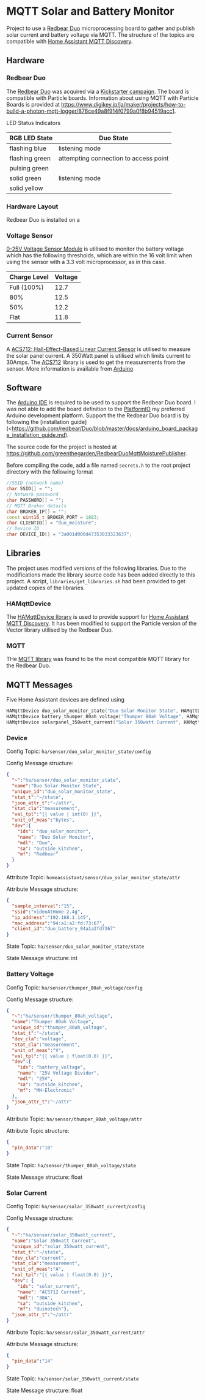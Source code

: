 # MQTT Solar and Battery Monitor

Project to use a [Redbear Duo](https://github.com/redbear/Duo) microprocessing board to gather and publish solar current and battery voltage via MQTT. The structure of the topics are compatible with [Home Assistant MQTT Discovery](https://www.home-assistant.io/docs/mqtt/discovery/).

## Hardware

### Redbear Duo

The [Redbear Duo](https://github.com/redbear/Duo) was acquired via a [Kickstarter campaign](https://www.kickstarter.com/projects/redbearinc/redbear-duo-a-small-and-powerful-wi-fi-ble-iot-boa). The board is compatible with Particle boards. Information about using MQTT with Particle Boards is provided at https://www.digikey.jp/ja/maker/projects/how-to-build-a-photon-mqtt-logger/876ce49a8f914f0799a0f8b94519acc1.

LED Status Indicators

| RGB LED State | Duo State |
| ------------- | --------- |
| flashing blue | listening mode |
| flashing green | attempting connection to access point |
| pulsing green | 
| solid green | listening mode |
| solid yellow | |

### Hardware Layout

Redbear Duo is installed on a 

### Voltage Sensor

[0-25V Voltage Sensor Module](https://how2electronics.com/interfacing-0-25v-dc-voltage-sensor-with-arduino/) is utilised to monitor the battery voltage which has the following thresholds, which are within the 16 volt limit when using the sensor with a 3.3 volt microprocessor, as in this case.

| Charge Level | Voltage |
| ------------ | ------- |
| Full (100%)  | 12.7    |
| 80%          | 12.5    |
| 50%          | 12.2    |
| Flat         | 11.8    |

### Current Sensor

A [ACS712: Hall-Effect-Based Linear Current Sensor](https://www.allegromicro.com/en/Products/Sense/Current-Sensor-ICs/Zero-To-Fifty-Amp-Integrated-Conductor-Sensor-ICs/ACS712) is utilised to measure the solar panel current. A 350Watt panel is utilised which limits current to 30Amps. The [ACS712](https://github.com/RobTillaart/ACS712) library is used to get the measurements from the sensor. More information is available from [Arduino](https://create.arduino.cc/projecthub/instrumentation-system/acs712-current-sensor-87b4a6)

## Software

The [Arduino IDE](https://www.arduino.cc/en/software) is required to be used to support the Redbear Duo board. I was not able to add the board definition to the [PlatformIO](https://platformio.org/) my preferred Arduino development platform. Support the the Redbear Duo board is by following the [installation guide](<https://github.com/redbear/Duo/blob/master/docs/arduino_board_package_installation_guide.md).

The source code for the project is hosted at https://github.com/greenthegarden/RedbearDuoMqttMoisturePublisher.

Before compiling the code, add a file named `secrets.h` to the root project directory with the following format

```cpp
//SSID (network name)
char SSID[] = "";
// Network password
char PASSWORD[] = "";
// MQTT Broker details
char BROKER_IP[] = "";
const uint16_t BROKER_PORT = 1883;
char CLIENTID[] = "duo_moisture";
// Device ID
char DEVICE_ID[] = "3a001d000d47353033323637";
```

## Libraries

The project uses modified versions of the following libraries. Due to the modifications made the library source code has been added directly to this project. A script, `libraries/get_libraries.sh` had been provided to get updated copies of the libraries.

### HAMqttDevice

The [HAMqttDevice library](https://www.arduino.cc/reference/en/libraries/hamqttdevice/) is used to provide support for [Home Assistant](https://www.home-assistant.io/) [MQTT Discovery](https://www.home-assistant.io/docs/mqtt/discovery/). It has been modified to support the Particle version of the Vector library utilised by the Redbear Duo.

### MQTT

THe [MQTT library](https://github.com/hirotakaster/MQTT) was found to be the most compatible MQTT library for the Redbear Duo.

## MQTT Messages

Five Home Assistant devices are defined using

```cpp
HAMqttDevice duo_solar_monitor_state("Duo Solar Monitor State", HAMqttDevice::SENSOR, String(HA_MQTT_PREFIX));
HAMqttDevice battery_thumper_80ah_voltage("Thumper 80ah Voltage", HAMqttDevice::SENSOR, String(HA_MQTT_PREFIX));
HAMqttDevice solarpanel_350watt_current("Solar 350watt Current", HAMqttDevice::SENSOR, String(HA_MQTT_PREFIX));
```

### Device

Config Topic: `ha/sensor/duo_solar_monitor_state/config`

Config Message structure:

```json
{
  "~":"ha/sensor/duo_solar_monitor_state",
  "name":"Duo Solar Monitor State",
  "unique_id":"duo_solar_monitor_state",
  "stat_t":"~/state",
  "json_attr_t":"~/attr",
  "stat_cla":"measurement",
  "val_tpl":"{{ value | int(0) }}",
  "unit_of_meas":"bytes",
  "dev":{
    "ids": "duo_solar_monitor",
    "name": "Duo Solar Monitor",
    "mdl": "Duo",
    "sa": "outside_kitchen",
    "mf": "Redbear"
  }
}
```

Attribute Topic: `homeassistant/sensor/duo_solar_monitor_state/attr`

Attribute Message structure:


```json
{
  "sample_interval":"15",
  "ssid":"videoAtHome-2.4g",
  "ip_address":"192.168.1.145",
  "mac_address":"94:a1:a2:fd:73:67",
  "client_id":"duo_battery_94a1a2fd7367"
}
```

State Topic: `ha/sensor/duo_solar_monitor_state/state`

State Message structure: int

### Battery Voltage

Config Topic: `ha/sensor/thumper_80ah_voltage/config`

Config Message structure:

```json
{
  "~":"ha/sensor/thumper_80ah_voltage",
  "name":"Thumper 80ah Voltage",
  "unique_id":"thumper_80ah_voltage",
  "stat_t":"~/state",
  "dev_cla":"voltage",
  "stat_cla":"measurement",
  "unit_of_meas":"V",
  "val_tpl":"{{ value | float(0.0) }}",
  "dev":{
    "ids": "battery_voltage",
    "name": "25V Voltage Divider",
    "mdl": "25V",
    "sa": "outside_kitchen",
    "mf": "MH-Electronic"
  },
  "json_attr_t":"~/attr"
}
```

Attribute Topic: `ha/sensor/thumper_80ah_voltage/attr`

Attribute Topic structure:

```json
{
  "pin_data":"10"
}
```

State Topic: `ha/sensor/thumper_80ah_voltage/state`

State Message structure: float

### Solar Current

Config Topic: `ha/sensor/solar_350watt_current/config`

Config Message structure:

```json
{
  "~":"ha/sensor/solar_350watt_current",
  "name":"Solar 350watt Current",
  "unique_id":"solar_350watt_current",
  "stat_t":"~/state",
  "dev_cla":"current",
  "stat_cla":"measurement",
  "unit_of_meas":"A",
  "val_tpl":"{{ value | float(0.0) }}",
  "dev": {
    "ids": "solar_current",
    "name": "ACS712 Current",
    "mdl": "30A",
    "sa": "outside_kitchen",
    "mf": "duinotech"},
  "json_attr_t":"~/attr"
}
```

Attribute Topic: `ha/sensor/solar_350watt_current/attr`

Attribute Message structure:

```json
{
  "pin_data":"14"
}
```

State Topic: `ha/sensor/solar_350watt_current/state`

State Message structure: float
